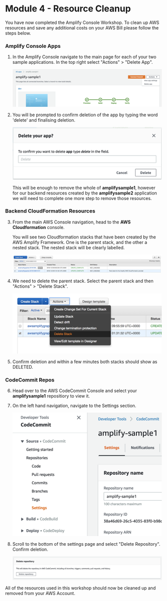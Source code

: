 # Module 4 - Resource Cleanup

You have now completed the Amplify Console Workshop. To clean up AWS resources and save any additional costs on your AWS Bill please follow the steps below.

### Amplify Console Apps

1. In the Amplify Console navigate to the main page for each of your two sample applications. In the top right select "Actions" > "Delete App".

    ![Alt text](images/4-delete-app.png)

2. You will be prompted to confirm deletion of the app by typing the word 'delete' and finalising deletion.

    ![Alt text](images/4-confirm-delete.png)

    This will be enough to remove the whole of **amplifysample1**, however for our backend resources created by the **amplifysample2** application we will need to complete one more step to remove those resources.
    
### Backend CloudFormation Resources
    
3. From the main AWS Console navigation, head to the **AWS Cloudformation** console.
    
    You will see two Cloudformation stacks that have been created by the AWS Amplify Framework. One is the parent stack, and the other a nested stack. The nested stack will be clearly labelled.
    
    ![Alt text](images/4-cfn-stacks.png)

4. We need to delete the parent stack. Select the parent stack and then "Actions" > "Delete Stack".

    ![Alt text](images/4-cfn-delete.png)
    
5. Confirm deletion and within a few minutes both stacks should show as DELETED.

### CodeCommit Repos

6. Head over to the AWS CodeCommit Console and select your **amplifysample1** repositiory to view it.

7. On the left hand navigation, navigate to the Settings section.

    ![Alt text](images/4-codecommit-settings.png)

8. Scroll to the bottom of the settings page and select "Delete Repository". Confirm deletion.
    
    ![Alt text](images/4-codecommit-delete.png)


All of the resources used in this workshop should now be cleaned up and removed from your AWS Account.

